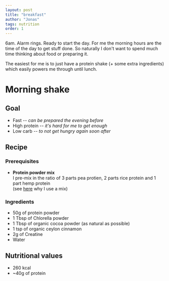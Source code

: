 ```yaml
---
layout: post
title: "breakfast"
author: "Jonas"
tags: nutrition
order: 1
---
```


6am. Alarm rings. Ready to start the day. For me the morning hours are the time of the day to get stuff done. So naturally I don't want to spend much time thinking about food or preparing it.


The easiest for me is to just have a protein shake (+ some extra ingredients) which easily powers me through until lunch.


# Morning shake

## Goal
- Fast -- *can be prepared the evening before*
- High protein -- *it's hard for me to get enough*
- Low carb -- *to not get hungry again soon after*

## Recipe

### Prerequisites

- **Protein powder mix**  
I pre-mix in the ratio of 3 parts pea protien, 2 parts rice protein and 1 part hemp protein  
(see [here](/hidden_posts/2023-12-14-ProteinPowder.html) why I use a mix)

### Ingredients

- 50g of protein powder
- 1 Tbsp of Chlorella powder
- 1 Tbsp of organic cocoa powder (as natural as possible)
- 1 tsp of organic ceylon cinnamon 
- 2g of Creatine
- Water

## Nutritional values

- 260 kcal
- ~40g of protein



